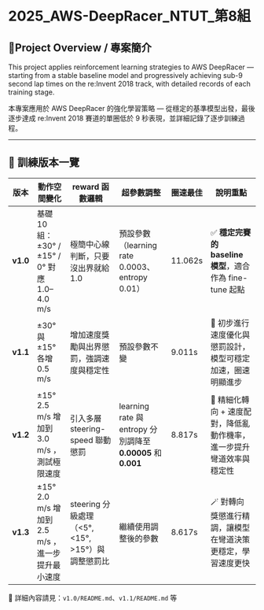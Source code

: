 # 2025_AWS-DeepRacer_NTUT_第8組

## 📘Project Overview / 專案簡介

This project applies reinforcement learning strategies to AWS DeepRacer — starting from a stable baseline model and progressively achieving sub-9 second lap times on the re:Invent 2018 track, with detailed records of each training stage.

本專案應用於 AWS DeepRacer 的強化學習策略 — 從穩定的基準模型出發，最後逐步達成 re:Invent 2018 賽道的單圈低於 9 秒表現，並詳細記錄了逐步訓練過程。

---



## 🧪 訓練版本一覽

| 版本       | 動作空間變化                                  | reward 函數邏輯                          | 超參數調整                         | 圈速最佳    | 說明重點                                      |
| -------- | --------------------------------------- | ------------------------------------ | ----------------------------- | ------- | ----------------------------------------- |
| **v1.0** | 基礎 10 組：±30° / ±15° / 0° 對應 1.0–4.0 m/s | 極簡中心線判斷，只要沒出界就給 1.0                  | 預設參數（learning rate 0.0003、entropy 0.01）  | 11.062s | ✅ **穩定完賽的 baseline 模型**，適合作為 fine-tune 起點 |
| **v1.1** | ±30° 與 ±15° 各增 0.5 m/s                  | 增加速度獎勵與出界懲罰，強調速度與穩定性                 | 預設參數不變     | 9.011s  | 🔧 初步進行速度優化與懲罰設計，模型可穩定加速，圈速明顯進步           |
| **v1.2** | ±15°  2.5 m/s 增加到 3.0 m/s ，測試極限速度           | 引入多層 steering-speed 聯動懲罰             | learning rate 與 entropy 分別調降至 **0.00005**  和  **0.001**    | 8.817s  | 🧠 精細化轉向 + 速度配對，降低亂動作機率，進一步提升彎道效率與穩定性     |
| **v1.3** | ±15°  2.0 m/s 增加到 2.5 m/s ，進一步提升最小速度    | steering 分級處理（<5°, <15°, >15°）與調整懲罰比 | 繼續使用調整後的參數 | 8.617s  | 🪄 對轉向獎懲進行精調，讓模型在彎道決策更穩定，學習速度更快           |




📄 詳細內容請見：`v1.0/README.md`、`v1.1/README.md` 等
